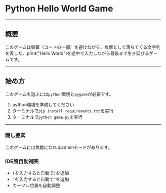# Python Hello World Game
---
## 概要
このゲームは弾幕（コードの一部）を避けながら、攻撃として落ちてくる文字列を表した、print("Hello World")を途中で入力しながら最後まで生き延びるゲームです。

---
## 始め方
このゲームを遊ぶには``` python ```環境と```pygame```が必要です。
1. python環境を準備してください
2. ターミナルで```pip install requirements.txt```を実行
3. ターミナルで```python game.py```を実行

---
### 隠し要素
このゲームには無敵になれるadminモードがあります。

### **IDE風自動補完**
- `(`を入力すると自動で`)`を追加
- `"`を入力すると自動で`"`を追加
- カーソル位置も自動調整